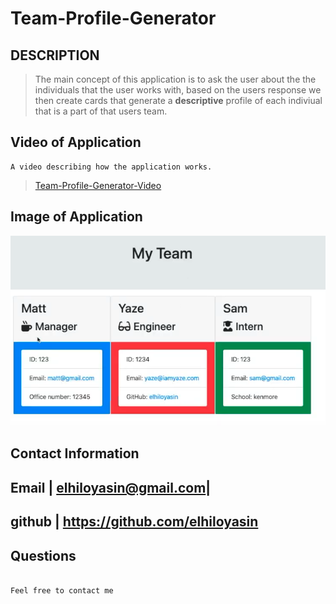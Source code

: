 # Team-Profile-Generator


## DESCRIPTION
>The main concept of this application is to ask the user about the the individuals that the user works with, based on the users response we then create cards 
that generate a __descriptive__ profile of each indiviual that is a part of that users team.

## Video of Application
```
A video describing how the application works.
```
>[Team-Profile-Generator-Video](https://www.youtube.com/watch?v=MpS0xtcUhDI&ab_channel=YasinElhilo)


## Image of Application

![Team-Profile-Generator-Image](images/teamgeneratorprofile.png)


## Contact Information

 >
  Email | elhiloyasin@gmail.com|
  ------------------------------ 
  github | https://github.com/elhiloyasin
  ------------------------------ 
  
  ## Questions
  ```bash
  
  Feel free to contact me 
  
  ````
 
  
  

